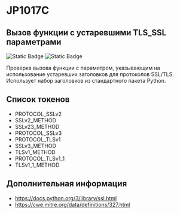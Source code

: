 # JP1017C
## Вызов функции с устаревшими TLS_SSL параметрами

<!---NOTE!! CHANGE TO HIGH-->
![Static Badge](https://img.shields.io/badge/%D0%A1%D1%82%D0%B5%D0%BF%D0%B5%D0%BD%D1%8C%20%D0%BA%D1%80%D0%B8%D1%82%D0%B8%D1%87%D0%BD%D0%BE%D1%81%D1%82%D0%B8-%D1%81%D1%80%D0%B5%D0%B4%D0%BD%D1%8F%D1%8F-orange?style=for-the-badge)
![Static Badge](https://img.shields.io/badge/%D0%94%D0%BE%D1%81%D1%82%D0%BE%D0%B2%D0%B5%D1%80%D0%BD%D0%BE%D1%81%D1%82%D1%8C%20%D0%BE%D0%BF%D1%80%D0%B5%D0%B4%D0%B5%D0%BB%D0%B5%D0%BD%D0%B8%D1%8F-%D1%81%D1%80%D0%B5%D0%B4%D0%BD%D1%8F%D1%8F-orange?style=for-the-badge)

Проверка вызова функции с параметром, указывающим на использование устаревших заголовков для протоколов SSL/TLS. Использует набор заголовков из стандартного пакета Python.

<!---
NOTE!! НУЖНО РАСШИРИТЬ СПИСОК. Дополнить проверкой версии питона https://docs.python.org/3/library/ssl.html
-->
## Список токенов

* PROTOCOL_SSLv2
* SSLv2_METHOD
* SSLv23_METHOD
* PROTOCOL_SSLv3
* PROTOCOL_TLSv1
* SSLv3_METHOD
* TLSv1_METHOD
* PROTOCOL_TLSv1_1
* TLSv1_1_METHOD

## Дополнительная информация

* <https://docs.python.org/3/library/ssl.html>
* <https://cwe.mitre.org/data/definitions/327.html>
